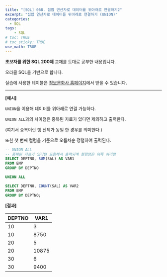 ```yaml
---
title: "[SQL] 068. 집합 연산자로 데이터를 위아래로 연결하기2"
excerpt: "집합 연산자로 데이터를 위아래로 연결하기 (UNION)"
categories: 
  - SQL
tags: 
    - SQL
# toc: TRUE
# toc_sticky: TRUE
use_math: TRUE
---
```


**초보자를 위한 SQL 200제** 교재를 토대로 공부한 내용입니다.

오라클 SQL을 기반으로 합니다.

실습에 사용한 테이블은 [정보문화사 홈페이지](http://infopub.co.kr/index.asp)에서 받을 수 있습니다.

---

**[예시]**

`UNION`을 이용해 데이터를 위아래로 연결 가능하다.

`UNION ALL`과의 차이점은 중복된 자료가 있다면 제외하고 출력한다.

(여기서 중복이란 행 전체가 동일 한 경우를 의미한다.)

또한 첫 번째 컬럼을 기준으로 오름차순 정렬하여 출력된다.


```sql
-- UNION ALL
-- 중복된 자료가 있다면 포함해서 출력되며 컬럼명은 위쪽 쿼리명
SELECT DEPTNO, SUM(SAL) AS VAR1
FROM EMP
GROUP BY DEPTNO

UNION ALL

SELECT DEPTNO, COUNT(SAL) AS VAR2
FROM EMP
GROUP BY DEPTNO;
```


**[결과]**

DEPTNO|VAR1
|-|-|
10|3
10|8750
20|5
20|10875
30|6
30|9400